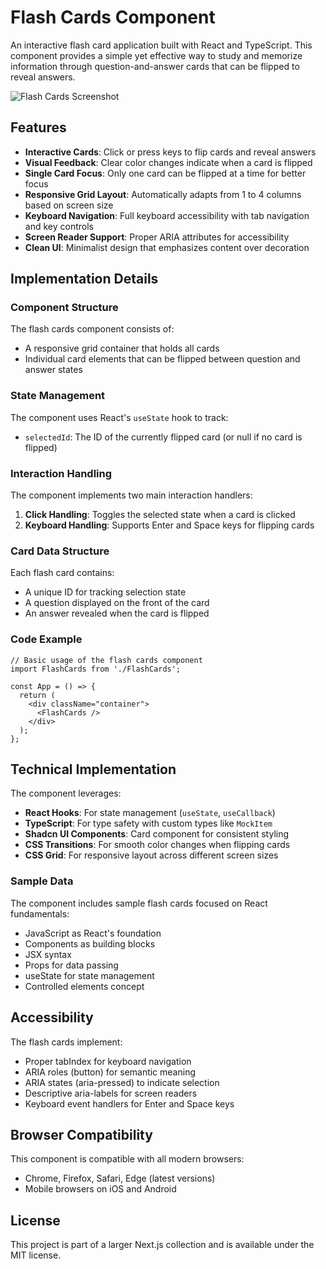 # Flash Cards Component

An interactive flash card application built with React and TypeScript. This component provides a simple yet effective way to study and memorize information through question-and-answer cards that can be flipped to reveal answers.

![Flash Cards Screenshot](https://ik.imagekit.io/nagoevid/nextjs-projects/flash-cards.png?updatedAt=1748864513273)

## Features

- **Interactive Cards**: Click or press keys to flip cards and reveal answers
- **Visual Feedback**: Clear color changes indicate when a card is flipped
- **Single Card Focus**: Only one card can be flipped at a time for better focus
- **Responsive Grid Layout**: Automatically adapts from 1 to 4 columns based on screen size
- **Keyboard Navigation**: Full keyboard accessibility with tab navigation and key controls
- **Screen Reader Support**: Proper ARIA attributes for accessibility
- **Clean UI**: Minimalist design that emphasizes content over decoration

## Implementation Details

### Component Structure

The flash cards component consists of:

- A responsive grid container that holds all cards
- Individual card elements that can be flipped between question and answer states

### State Management

The component uses React's `useState` hook to track:

- `selectedId`: The ID of the currently flipped card (or null if no card is flipped)

### Interaction Handling

The component implements two main interaction handlers:

1. **Click Handling**: Toggles the selected state when a card is clicked
2. **Keyboard Handling**: Supports Enter and Space keys for flipping cards

### Card Data Structure

Each flash card contains:

- A unique ID for tracking selection state
- A question displayed on the front of the card
- An answer revealed when the card is flipped

### Code Example

```tsx
// Basic usage of the flash cards component
import FlashCards from './FlashCards';

const App = () => {
  return (
    <div className="container">
      <FlashCards />
    </div>
  );
};
```

## Technical Implementation

The component leverages:

- **React Hooks**: For state management (`useState`, `useCallback`)
- **TypeScript**: For type safety with custom types like `MockItem`
- **Shadcn UI Components**: Card component for consistent styling
- **CSS Transitions**: For smooth color changes when flipping cards
- **CSS Grid**: For responsive layout across different screen sizes

### Sample Data

The component includes sample flash cards focused on React fundamentals:

- JavaScript as React's foundation
- Components as building blocks
- JSX syntax
- Props for data passing
- useState for state management
- Controlled elements concept

## Accessibility

The flash cards implement:

- Proper tabIndex for keyboard navigation
- ARIA roles (button) for semantic meaning
- ARIA states (aria-pressed) to indicate selection
- Descriptive aria-labels for screen readers
- Keyboard event handlers for Enter and Space keys

## Browser Compatibility

This component is compatible with all modern browsers:

- Chrome, Firefox, Safari, Edge (latest versions)
- Mobile browsers on iOS and Android

## License

This project is part of a larger Next.js collection and is available under the MIT license. 